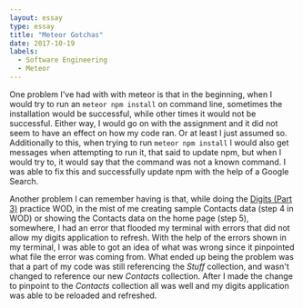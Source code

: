 ```yaml
---
layout: essay
type: essay
title: "Meteor Gotchas"
date: 2017-10-19
labels:
  - Software Engineering
  - Meteor
---
```


One problem I've had with with meteor is that in the beginning, when I would try to run an ```meteor npm install``` on command line, sometimes the installation would be successful, while other times it would not be successful. Either way, I would go on with the assignment and it did not seem to have an effect on how my code ran. Or at least I just assumed so. Additionally to this, when trying to run ```meteor npm install``` I would also get messages when attempting to run it, that said to update npm, but when I would try to, it would say that the command was not a known command. I was able to fix this and successfully update npm with the help of a Google Search.


Another problem I can remember having is that, while doing the [Digits (Part 3)](http://courses.ics.hawaii.edu/ics314f17/morea/meteor-2/experience-meteor-digits-3.html) practice WOD, in the mist of me creating sample Contacts data (step 4 in WOD) or showing the Contacts data on the home page (step 5), somewhere, I had an error that flooded my terminal with errors that did not allow my digits application to refresh. With the help of the errors shown in my terminal, I was able to got an idea of what was wrong since it pinpointed what file the error was coming from. What ended up being the problem was that a part of my code was still referencing the *Stuff* collection, and wasn't changed to reference our new *Contacts* collection. After I made the change to pinpoint to the *Contacts* collection all was well and my digits application was able to be reloaded and refreshed.
